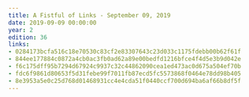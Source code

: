 ```yaml
---
title: A Fistful of Links - September 09, 2019
date: 2019-09-09 00:00:00
year: 2
edition: 36
links:
- 0284173bcfa516c18e70530c83cf2e83307643c23d033c1175fdebb00b62f61f
- 844ee177884c0872a4cb0ac3fb0ad62a89e00bedfd1216bfce4f4d5e3b9d042e
- f6c175dff95b7294d67924c9937c32c44862090cea1ed473ac0d675a504ef70b
- fdc6f9861d80653f5d31febe99f7011fb87ecd5fc5573868f0464e78dd98b405
- 8e3953a5e0c25d768d01468931cc4e4cda51f0440ccf700d694ba6af66b8df5f
---
```

